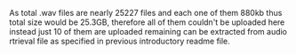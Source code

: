 As total .wav files are nearly 25227 files and each one of them 880kb thus total size would be 25.3GB, 
therefore all of them couldn't be uploaded here instead just 10 of them are uploaded remaining can be extracted from audio rtrieval file 
as specified in previous introductory readme file.
